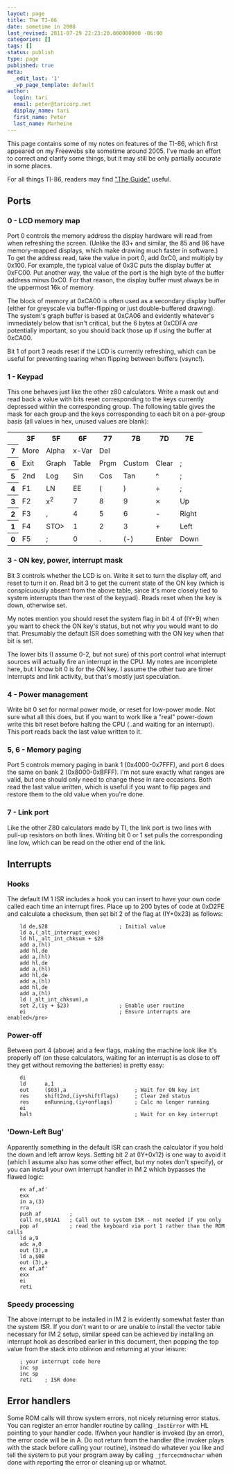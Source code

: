 ```yaml
---
layout: page
title: The TI-86
date: sometime in 2008
last_revised: 2011-07-29 22:23:20.000000000 -06:00
categories: []
tags: []
status: publish
type: page
published: true
meta:
  _edit_last: '1'
  _wp_page_template: default
author:
  login: tari
  email: peter@taricorp.net
  display_name: tari
  first_name: Peter
  last_name: Marheine
---
```


This page contains some of my notes on features of the TI-86, which first
appeared on my Freewebs site sometime around 2005. I've made an effort to
correct and clarify some things, but it may still be only partially accurate in
some places.

For all things TI-86, readers may find ["The Guide"](http://guide.ticalc.org/)
useful.

## Ports

### 0 - LCD memory map

Port 0 controls the memory address the display hardware will read from when
refreshing the screen. (Unlike the 83+ and similar, the 85 and 86 have
memory-mapped displays, which make drawing much faster in software.) To get the
address read, take the value in port 0, add 0xC0, and multiply by 0x100. For
example, the typical value of 0x3C puts the display buffer at 0xFC00. Put
another way, the value of the port is the high byte of the buffer address minus
0xC0. For that reason, the display buffer must always be in the uppermost 16k of
memory.

The block of memory at 0xCA00 is often used as a secondary display buffer
(either for greyscale via buffer-flipping or just double-buffered drawing). The
system's graph buffer is based at 0xCA06 and evidently whatever's immediately
below that isn't critical, but the 6 bytes at 0xCDFA *are* potentially
important, so you should back those up if using the buffer at 0xCA00.

Bit 1 of port 3 reads reset if the LCD is currently refreshing, which can be
useful for preventing tearing when flipping between buffers (vsync!).

### 1 - Keypad

This one behaves just like the other z80 calculators. Write a mask out and read
back a value with bits reset corresponding to the keys currently depressed
within the corresponding group. The following table gives the mask for each
group and the keys corresponding to each bit on a per-group basis (all values in
hex, unused values are blank):

<table>
<tbody>
<tr>
<th></th>
<th>3F</th>
<th>5F</th>
<th>6F</th>
<th>77</th>
<th>7B</th>
<th>7D</th>
<th>7E</th>
</tr>
<tr>
<th>7</th>
<td>More</td>
<td>Alpha</td>
<td>x-Var</td>
<td>Del</td>
<td></td>
<td></td>
<td></td>
</tr>
<tr>
<th>6</th>
<td>Exit</td>
<td>Graph</td>
<td>Table</td>
<td>Prgm</td>
<td>Custom</td>
<td>Clear</td>
<td>;</td>
</tr>
<tr>
<th>5</th>
<td>2nd</td>
<td>Log</td>
<td>Sin</td>
<td>Cos</td>
<td>Tan</td>
<td>^</td>
<td>;</td>
</tr>
<tr>
<th>4</th>
<td>F1</td>
<td>LN</td>
<td>EE</td>
<td>(</td>
<td>)</td>
<td>÷</td>
<td>;</td>
</tr>
<tr>
<th>3</th>
<td>F2</td>
<td>x<sup>2</sup></td>
<td>7</td>
<td>8</td>
<td>9</td>
<td>×</td>
<td>Up</td>
</tr>
<tr>
<th>2</th>
<td>F3</td>
<td>,</td>
<td>4</td>
<td>5</td>
<td>6</td>
<td>-</td>
<td>Right</td>
</tr>
<tr>
<th>1</th>
<td>F4</td>
<td>STO&gt;</td>
<td>1</td>
<td>2</td>
<td>3</td>
<td>+</td>
<td>Left</td>
</tr>
<tr>
<th>0</th>
<td>F5</td>
<td>;</td>
<td>0</td>
<td>.</td>
<td>(-)</td>
<td>Enter</td>
<td>Down</td>
</tr>
</tbody>
</table>

### 3 - ON key, power, interrupt mask

Bit 3 controls whether the LCD is on. Write it set to turn the display off, and
reset to turn it on. Read bit 3 to get the current state of the ON key (which is
conspicuously absent from the above table, since it's more closely tied to
system interrupts than the rest of the keypad). Reads reset when the key is
down, otherwise set.

My notes mention you should reset the system flag in bit 4 of (IY+9) when you
want to check the ON key's status, but not why you would want to do that.
Presumably the default ISR does something with the ON key when that bit is set.

The lower bits (I assume 0-2, but not sure) of this port control what interrupt
sources will actually fire an interrupt in the CPU. My notes are incomplete
here, but I know bit 0 is for the ON key. I assume the other two are timer
interrupts and link activity, but that's mostly just speculation.

### 4 - Power management

Write bit 0 set for normal power mode, or reset for low-power mode. Not sure
what all this does, but if you want to work like a "real" power-down write this
bit reset before halting the CPU (..and waiting for an interrupt). This port
reads back the last value written to it.

### 5, 6 - Memory paging

Port 5 controls memory paging in bank 1 (0x4000-0x7FFF), and port 6 does the
same on bank 2 (0x8000-0xBFFF). I'm not sure exactly what ranges are valid, but
one should only need to change these in rare occasions. Both read the last value
written, which is useful if you want to flip pages and restore them to the old
value when you're done.

### 7 - Link port

Like the other Z80 calculators made by TI, the link port is two lines with
pull-up resistors on both lines. Writing bit 0 or 1 set pulls the corresponding
line low, which can be read on the other end of the link.

## Interrupts

### Hooks

The default IM 1 ISR includes a hook you can insert to have your own code called
each time an interrupt fires. Place up to 200 bytes of code at 0xD2FE and
calculate a checksum, then set bit 2 of the flag at (IY+0x23) as follows:

```
    ld de,$28                       ; Initial value
    ld a,(_alt_interrupt_exec)
    ld hl,_alt_int_chksum + $28
    add a,(hl)
    add hl,de
    add a,(hl)
    add hl,de
    add a,(hl)
    add hl,de
    add a,(hl)
    add hl,de
    add a,(hl)
    ld (_alt_int_chksum),a
    set 2,(iy + $23)                ; Enable user routine
    ei                              ; Ensure interrupts are enabled</pre>
```

### Power-off

Between port 4 (above) and a few flags, making the machine look like it's
properly off (on these calculators, waiting for an interrupt is as close to off
they get without removing the batteries) is pretty easy:

```
    di
    ld      a,1
    out     ($03),a                      ; Wait for ON key int
    res     shift2nd,(iy+shiftflags)     ; Clear 2nd status
    res     onRunning,(iy+onflags)       ; Calc no longer running
    ei
    halt                                 ; Wait for on key interrupt
```

### 'Down-Left Bug'

Apparently something in the default ISR can crash the calculator if you hold the down and left arrow keys. Setting bit 2 at (IY+0x12) is one way to avoid it (which I assume also has some other effect, but my notes don't specify), or you can install your own interrupt handler in IM 2 which bypasses the flawed logic:

```
    ex af,af'
    exx
    in a,(3)
    rra
    push af         ; 
    call nc,$01A1   ; Call out to system ISR - not needed if you only
    pop af          ; read the keyboard via port 1 rather than the ROM calls
    ld a,9
    adc a,0
    out (3),a
    ld a,$0B
    out (3),a
    ex af,af'
    exx
    ei
    reti
```

### Speedy processing

The above interrupt to be installed in IM 2 is evidently somewhat faster than the system ISR. If you don't want to or are unable to install the vector table necessary for IM 2 setup, similar speed can be achieved by installing an interrupt hook as described earlier in this document, then popping the top value from the stack into oblivion and returning at your leisure:

```
    ; your interrupt code here
    inc sp
    inc sp
    reti    ; ISR done
```

## Error handlers

Some ROM calls will throw system errors, not nicely returning error status. You
can register an error handler routine by calling `_InstError` with HL pointing to
your handler code. If/when your handler is invoked (by an error), the error code
will be in A. Do not return from the handler (the invoker plays with the stack
before calling your routine), instead do whatever you like and tell the system
to put your program away by calling `_jforcecmdnochar` when done with reporting
the error or cleaning up or whatnot.

